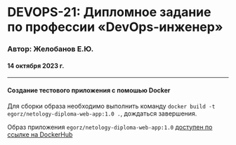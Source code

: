 # DEVOPS-21: Дипломное задание по профессии «DevOps-инженер»

### Автор: Желобанов Е.Ю.

#### 14 октября 2023 г.

---

#### Создание тестового приложения с помошью Docker

Для сборки образа необходимо выполнить команду `docker build -t egorz/netology-diploma-web-app:1.0 .`, дождаться завершения.

Образ приложения `egorz/netology-diploma-web-app:1.0` [доступен по ссылке на DockerHub](https://hub.docker.com/r/egorz/netology-diploma-web-app)
